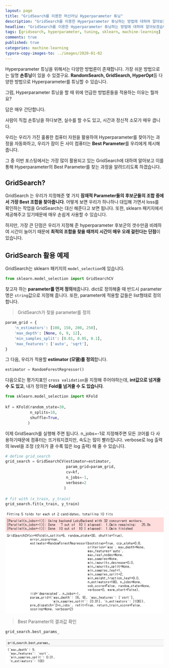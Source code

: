 ```yaml
---
layout: page
title: "GridSearch를 이용한 머신러닝 Hyperparameter 튜닝"
description: "GridSearch를 이용한 Hyperparameter 튜닝하는 방법에 대하여 알아보겠습니다."
headline: "GridSearch를 이용한 Hyperparameter 튜닝하는 방법에 대하여 알아보겠습니다."
tags: [gridsearch, hyperparameter, tuning, sklearn, machine-learning]
comments: true
published: true
categories: machine-learning
typora-copy-images-to: ../images/2020-01-02
---
```






Hyperparameter 튜닝을 위해서는 다양한 방법론이 존재합니다. 가장 쉬운 방법으로는 일명 **손튜닝**이 있을 수 있겠구요. **RandomSearch, GridSearch, HyperOpt**등 다양한 방법으로 Hyperparameter를 튜닝할 수 있습니다.

그럼, Hyperparameter 튜닝을 할 때 위에 언급한 방법론들을 적용하는 이유는 뭘까요?

답은 매우 간단합니다.

사람이 직접 손튜닝을 하다보면, 실수를 할 수도 있고, 시간과 정신적 소모가 매우 큽니다.

우리는 우리가 가진 훌륭한 컴퓨터 자원을 활용하여 Hyperparameter를 찾아가는 과정을 자동화하고, 우리가 잠이 든 사이 컴퓨터는 **Best Parameter**를 우리에게 제시해 줍니다.

그 중 이번 포스팅에서는 가장 많이 활용되고 있는 GridSearch에 대하여 알아보고 이를 통해 Hyperparameter의 Best Parameter를 찾는 과정을 알려드리도록 하겠습니다.



## GridSearch?

GridSearch 는 우리가 지정해준 몇 가지 **잠재적 Parameter들의 후보군들의 조합 중에서 가장 Best 조합을 찾아줍니다**. 어떻게 보면 우리가 하나하나 대입해 가면서 loss를 확인하는 작업을 GridSearch는 대신 해준다고 보면 됩니다. 또한, sklearn 패키지에서 제공해주고 있기때문에 매우 손쉽게 사용할 수 있습니다. 

하지만, 가장 큰 단점은 우리가 지정해 준 hyperparameter 후보군의 갯수만큼 비례하여 시간이 늘어기 때문에 **최적의 조합을 찾을 때까지 시간이 매우 오래 걸린다는 단점**이 있습니다.



## GridSearch 활용 예제

GridSearch는 sklearn 패키지의 `model_selection`에 있습니다.

```python
from sklearn.model_selection import GridSearchCV
```



찾고자 하는 **parameter를 먼저 정의**해줍니다. dict로 정의해줄 때 반드시 parameter명은 `string`값으로 지정해 줍니다. 또한, parameter에 적용할 값들은 list형태로 정의합니다.

> GridSearch가 찾을 parameter를 정의

```python
param_grid = {
    'n_estimators': [100, 150, 200, 250],
    'max_depth': [None, 6, 9, 12],
    'min_samples_split': [0.01, 0.05, 0.1],
    'max_features': ['auto', 'sqrt'],
}
```



그 다음, 우리가 적용할 **estimator (모델)를 정의**합니다.

```python
estimator = RandomForestRegressor()
```



다음으로는 평가지표인 `cross validation`을 지정해 주어야하는데, **int값으로 넘겨줄 수 도 있고**, 내가 정의한 **Fold를 넘겨줄 수 도 있습니다**.

```python
from sklearn.model_selection import KFold

kf = KFold(random_state=30,
           n_splits=10,
           shuffle=True,
          )
```



이제 GridSearch를 실행해 주면 됩니다. n_jobs=-1로 지정해주면 모든 코어를 다 사용하기때문에 컴퓨터는 뜨거워지겠지만, 속도는 많이 빨라집니다. verbose로 log 출력의 level을 조정 (숫자가 클 수록 많은 log 출력) 해 줄 수 있습니다.

```python
# define grid_search
grid_search = GridSearchCV(estimator=estimator, 
                           param_grid=param_grid, 
                           cv=kf, 
                           n_jobs=-1, 
                           verbose=2
                          )

# fit with (x_train, y_train)
grid_search.fit(x_train, y_train)
```

![image-20200103003912812](../images/2020-01-02/image-20200103003912812.png)

> Best Parameter의 결과값 확인

```python
grid_search.best_params_
```

![image-20200103003934786](../images/2020-01-02/image-20200103003934786.png)



